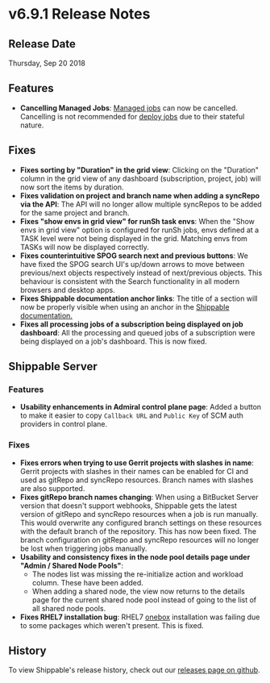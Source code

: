 # v6.9.1 Release Notes

## Release Date

Thursday, Sep 20 2018

## Features

- **Cancelling Managed Jobs**: [Managed jobs](http://docs.shippable.com/platform/workflow/job/overview/#supported-job-types) can now be cancelled.  Cancelling is not recommended for [deploy jobs](http://docs.shippable.com/platform/workflow/job/deploy/) due to their stateful nature.

## Fixes

- **Fixes sorting by "Duration" in the grid view**: Clicking on the "Duration" column in the grid view of any dashboard (subscription, project, job) will now sort the items by duration.
- **Fixes validation on project and branch name when adding a syncRepo via the API**: The API will no longer allow multiple syncRepos to be added for the same project and branch.
- **Fixes "show envs in grid view" for runSh task envs**: When the "Show envs in grid view" option is configured for runSh jobs, envs defined at a TASK level were not being displayed in the grid. Matching envs from TASKs will now be displayed correctly.
- **Fixes counterintuitive SPOG search next and previous buttons**: We have fixed the SPOG search UI's up/down arrows to move between previous/next objects respectively instead of next/previous objects. This behaviour is consistent with the Search functionality in all modern browsers and desktop apps.
- **Fixes Shippable documentation anchor links**: The title of a section will now be properly visible when using an anchor in the [Shippable documentation.](http://docs.shippable.com/)
- **Fixes all processing jobs of a subscription being displayed on job dashboard**: All the processing and queued jobs of a subscription were being displayed on a job's dashboard. This is now fixed.

## Shippable Server

### Features

- **Usability enhancements in Admiral control plane page**: Added a button to make it easier to copy `Callback URL` and `Public Key` of SCM auth providers in control plane.

### Fixes

- **Fixes errors when trying to use Gerrit projects with slashes in name**: Gerrit projects with slashes in their names can be enabled for CI and used as gitRepo and syncRepo resources. Branch names with slashes are also supported.
- **Fixes gitRepo branch names changing**: When using a BitBucket Server version that doesn't support webhooks, Shippable gets the latest version of gitRepo and syncRepo resources when a job is run manually. This would overwrite any configured branch settings on these resources with the default branch of the repository. This has now been fixed. The branch configuration on gitRepo and syncRepo resources will no longer be lost when triggering jobs manually.
- **Usability and consistency fixes in the node pool details page under "Admin / Shared Node Pools"**:
  - The nodes list was missing the re-initialize action and workload column. These have been added.
  - When adding a shared node, the view now returns to the details page for the current shared node pool instead of going to the list of all shared node pools.
- **Fixes RHEL7 installation bug**: RHEL7 [onebox](http://docs.shippable.com/platform/server/install-onebox/) installation was failing due to some packages which weren't present. This is fixed.

## History

To view Shippable's release history, check out our [releases page on github](https://github.com/Shippable/admiral/releases).
